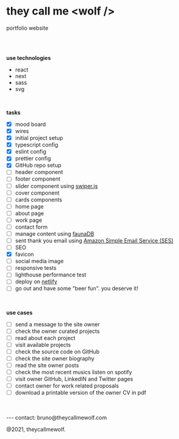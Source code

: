 # they call me <wolf \/>

portfolio website

<br />
<br />

**use technologies**

- react
- next
- sass
- svg

<br />

**tasks**

- [x] mood board
- [x] wires
- [x] initial project setup
- [x] typescript config
- [x] eslint config
- [x] prettier config
- [x] GitHub repo setup
- [ ] header component
- [ ] footer component
- [ ] slider component using [swiper.js](https://swiperjs.com/)
- [ ] cover component
- [ ] cards components
- [ ] home page
- [ ] about page
- [ ] work page
- [ ] contact form
- [ ] manage content using [faunaDB](https://fauna.com/)
- [ ] sent thank you email using [Amazon Simple Email Service (SES)](https://aws.amazon.com/ses/)
- [ ] SEO
- [x] favicon
- [ ] social media image
- [ ] responsive tests
- [ ] lighthouse performance test
- [ ] deploy on [netlify](https://www.netlify.com/)
- [ ] go out and have some "beer fun". you deserve it!

<br />

**use cases**

- [ ] send a message to the site owner
- [ ] check the owner curated projects
- [ ] read about each project
- [ ] visit available projects
- [ ] check the source code on GitHub
- [ ] check the site owner biography
- [ ] read the site owner posts
- [ ] check the most recent musics listen on spotify
- [ ] visit owner GitHub, LinkedIN and Twitter pages
- [ ] contact owner for work related proposals
- [ ] download a printable version of the owner CV in pdf

<br />
<br />
---
contact: bruno@theycallmewolf.com

@2021, theycallmewolf.
